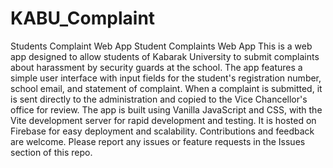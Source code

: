 # KABU_Complaint
Students Complaint Web App
Student Complaints Web App 
This is a web app designed to allow students of Kabarak University to submit complaints about harassment by security guards at the school. The app features a simple user interface with input fields for the student's registration number, school email, and statement of complaint. When a complaint is submitted, it is sent directly to the administration and copied to the Vice Chancellor's office for review.  The app is built using Vanilla JavaScript and CSS, with the Vite development server for rapid development and testing. It is hosted on Firebase for easy deployment and scalability.  Contributions and feedback are welcome. Please report any issues or feature requests in the Issues section of this repo.
